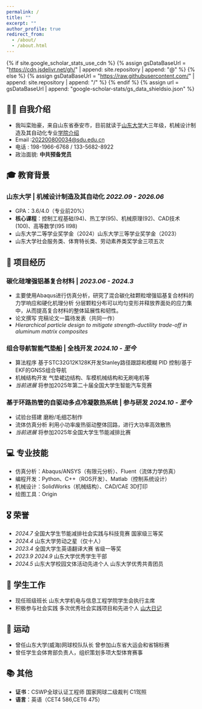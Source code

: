 ```yaml
---
permalink: /
title: ""
excerpt: ""
author_profile: true
redirect_from: 
  - /about/
  - /about.html
---
```


{% if site.google_scholar_stats_use_cdn %}
{% assign gsDataBaseUrl = "https://cdn.jsdelivr.net/gh/" | append: site.repository | append: "@" %}
{% else %}
{% assign gsDataBaseUrl = "https://raw.githubusercontent.com/" | append: site.repository | append: "/" %}
{% endif %}
{% assign url = gsDataBaseUrl | append: "google-scholar-stats/gs_data_shieldsio.json" %}

<span class='anchor' id='about-me'></span>

## 👨‍🎓 自我介绍
- 我叫栾贻豪，来自山东省泰安市，目前就读于[山东大学](https://www.wh.sdu.edu.cn/)大三年级，机械设计制造及其自动化专业[学院介绍](https://ie.wh.sdu.edu.cn/index.htm)
- Email   :202200800034@sdu.edu.cn
-  电话   : 198-1966-6768 / 133-5682-8922
- 政治面貌: **中共预备党员**



## 🎓 教育背景
### 山东大学 | 机械设计制造及其自动化 *2022.09 - 2026.06*
- GPA：3.6/4.0（专业前20%）
- **核心课程**：控制工程基础(94)、热工学(95)、机械原理(92)、CAD技术(100)、高等数学(Ⅰ95 Ⅱ98)
- 山东大学二等学业奖学金（2024）山东大学三等学业奖学金（2023）
- 山东大学社会服务类、体育特长类、劳动素养类奖学金三项五次


## 🚀 项目经历

### 碳化硅增强铝基复合材料 |  *2023.06 - 2024.3*
- 主要使用Abaqus进行仿真分析，研究了混合碳化硅颗粒增强铝基复合材料的力学响应和硬化机理分析
  分层颗粒分布可以均匀变形并释放界面处的应力集中，从而提高复合材料的整体延展性和韧性。
- 论文撰写 完稿论文一篇待发表（共同一作）
- *Hierarchical particle design to mitigate strength-ductility trade-off in aluminum matrix composites*

### 组合导航智能气垫船 | 全栈开发 *2024.10 - 至今*
- 算法程序 基于STC32G12K128K开发Stanley路径跟踪和模糊 PID 控制/基于EKF的GNSS组合导航
- 机械结构开发 气垫裙边结构、车模机械结构和无刷电机等
- *当前进展* 将参加2025年第二十届全国大学生智能汽车竞赛

### 基于环路热管的自驱动多点冷凝散热系统 | 参与研发 *2024.10 - 至今*
- 试验台搭建 磨粉/毛细芯制作
- 流体仿真分析 利用小功率废热驱动整体回路，进行大功率高效散热
- *当前进展* 将参加2025年全国大学生节能减排比赛

## 💻 专业技能

- 仿真分析：Abaqus/ANSYS（有限元分析）、Fluent（流体力学仿真）  
- 编程开发：Python、C++（ROS开发）、Matlab（控制系统设计）  
- 机械设计：SolidWorks（机械结构）、CAD/CAE 3D打印
- 绘图工具：Origin

## 🎖 荣誉
- *2024.7* 全国大学生节能减排社会实践与科技竞赛 国家级三等奖
- *2024.4* 山东大学劳动之星（仅十人）
- *2023.4* 全国大学生英语翻译大赛 省级一等奖
- *2023.9* *2024.9* 山东大学优秀学生干部
- *2024.5* 山东大学校园文体活动先进个人 山东大学优秀共青团员

## 🎾 学生工作
- 现任班级班长  山东大学机电与信息工程学院学生会执行主席
- 积极参与社会实践 多次优秀社会实践项目和先进个人 [山大日记](https://www.sdrj.sdu.edu.cn/info/1003/38434.htm)
  

## 🎾 运动
- 曾任山东大学(威海)网球校队队长 曾参加山东省大运会和省锦标赛
- 曾任学生会体育部负责人，组织策划多项大型体育赛事

  
## 📚 其他
- **证书**：CSWP全球认证工程师  国家网球二级裁判 C1驾照
- **语言**：英语（CET4 586,CET6 475）


